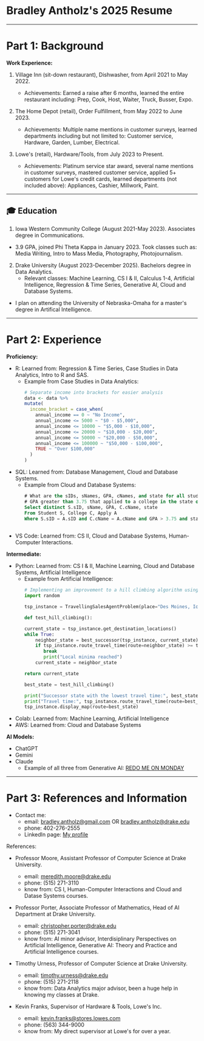 # Bradley Antholz's 2025 Resume


---
# Part 1: Background
**Work Experience:**
1. Village Inn (sit-down restaurant), Dishwasher, from April 2021 to May 2022.
     * Achievements: Earned a raise after 6 months, learned the entire restaurant including: Prep, Cook, Host, Waiter, Truck, Busser, Expo. 

2. The Home Depot (retail), Order Fulfillment, from May 2022 to June 2023.
     * Achievements: Multiple name mentions in customer surveys, learned departments including but not limited to: Customer service, Hardware, Garden, Lumber, Electrical.
    
3. Lowe's (retail), Hardware/Tools, from July 2023 to Present.
     * Achievements: Platinum service star award, several name mentions in customer surveys, mastered customer service, applied 5+ customers for Lowe's credit cards, learned departments (not included above): Appliances, Cashier, Millwork, Paint.
---

## 🎓 Education
1. Iowa Western Community College (August 2021-May 2023). Associates degree in Communications.
  * 3.9 GPA, joined Phi Theta Kappa in January 2023. Took classes such as: Media Writing, Intro to Mass Media, Photography, Photojournalism.

2. Drake University (August 2023-December 2025). Bachelors degree in Data Analytics.
   * Relevant classes: Machine Learning, CS I & II, Calculus 1-4, Artificial Intelligence, Regression & Time Series, Generative AI, Cloud and Database Systems.

* I plan on attending the University of Nebraska-Omaha for a master's degree in Artifical Intelligence. 
---

# Part 2: Experience

**Proficiency:**
* R: Learned from: Regression & Time Series, Case Studies in Data Analytics, Intro to R and SAS.
    * Example from Case Studies in Data Analytics:
      ```r
      # Separate income into brackets for easier analysis
      data <- data %>%
      mutate(
        income_bracket = case_when(
          annual_income == 0 ~ "No Income",
          annual_income <= 5000 ~ "$0 - $5,000",
          annual_income <= 10000 ~ "$5,000 - $10,000",
          annual_income <= 20000 ~ "$10,000 - $20,000",
          annual_income <= 50000 ~ "$20,000 - $50,000",
          annual_income <= 100000 ~ "$50,000 - $100,000",
          TRUE ~ "Over $100,000"
        )
      )
      
* SQL: Learned from: Database Management, Cloud and Database Systems.
    * Example from Cloud and Database Systems:
      ```sql
      # What are the sIDs, sNames, GPA, cNames, and state for all students in the database with a
      # GPA greater than 3.75 that applied to a college in the state of CA? Display only distinct values.
      Select distinct S.sID, sName, GPA, C.cName, state
      From Student S, College C, Apply A
      Where S.sID = A.sID and C.cName = A.cName and GPA > 3.75 and state = 'CA';
    
* VS Code: Learned from: CS II, Cloud and Database Systems, Human-Computer Interactions.


**Intermediate:**
* Python: Learned from: CS I & II, Machine Learning, Cloud and Database Systems, Artificial Intelligence
    * Example from Artificial Intelligence:
      ```python
      # Implementing an improvement to a hill climbing algorithm using a random seed
      import random

      tsp_instance = TravellingSalesAgentProblem(place="Des Moines, Iowa, USA", num_locations=10, random_seed=random.randint(0,10000))

      def test_hill_climbing():

      current_state = tsp_instance.get_destination_locations()
      while True:
          neighbor_state = best_successor(tsp_instance, current_state)
          if tsp_instance.route_travel_time(route=neighbor_state) >= tsp_instance.route_travel_time(route=current_state):
             break
             print("Local minima reached")
          current_state = neighbor_state

      return current_state

      best_state = test_hill_climbing()

      print("Successor state with the lowest travel time:", best_state)
      print("Travel time:", tsp_instance.route_travel_time(route=best_state))
      tsp_instance.display_map(route=best_state)

* Colab: Learned from: Machine Learning, Artificial Intelligence    
* AWS: Learned from: Cloud and Database Systems

**AI Models:**
* ChatGPT
* Gemini
* Claude
    * Example of all three from Generative AI:
      [REDO ME ON MONDAY](https://docs.google.com/presentation/d/1H9J_AZQ_QZ_YfaYmrOS28-yD5uJ_DTq-yvFnzUncyxc/edit?usp=sharing)



---
# Part 3: References and Information

* Contact me:
    - email: bradley.antholz@gmail.com OR bradley.antholz@drake.edu
    - phone: 402-276-2555
    - LinkedIn page: [My profile](https://www.linkedin.com/in/bradley-antholz-078461300/)

References: 
* Professor Moore, Assistant Professor of Computer Science at Drake University.
  - email: meredith.moore@drake.edu
  - phone: (515) 271-3110
  - know from: CS I, Human-Computer Interactions and Cloud and Datase Systems courses.

* Professor Porter, Associate Professor of Mathematics, Head of AI Department at Drake University.
  - email: christopher.porter@drake.edu
  - phone: (515) 271-3041
  - know from: AI minor advisor, Interdisiplinary Perspectives on Artificial Intelligence, Generative AI: Theory and Practice and Artificial Intelligence courses.

* Timothy Urness, Professor of Computer Science at Drake University.
  - email: timothy.urness@drake.edu
  - phone: (515) 271-2118
  - know from: Data Analytics major advisor, been a huge help in knowing my classes at Drake. 

* Kevin Franks, Supervisor of Hardware & Tools, Lowe's Inc.
  - email: kevin.franks@stores.lowes.com
  - phone: (563) 344-9000
  - know from: My direct supervisor at Lowe's for over a year.


